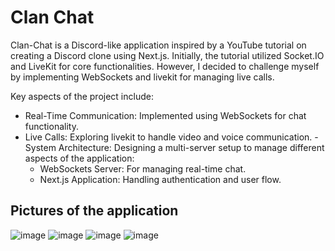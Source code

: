 # Clan Chat


Clan-Chat is a Discord-like application inspired by a YouTube tutorial on
creating a Discord clone using Next.js. Initially, the tutorial utilized
Socket.IO and LiveKit for core functionalities. However, I decided to
challenge myself by implementing WebSockets and livekit for managing live calls.

Key aspects of the project include:
- Real-Time Communication: Implemented using WebSockets for
chat functionality.
- Live Calls: Exploring livekit to handle video and voice
communication.
-System Architecture: Designing a multi-server setup to manage
different aspects of the application:
  * WebSockets Server: For managing real-time chat.
  * Next.js Application: Handling authentication and user flow.

## Pictures of the application 
![image](https://github.com/user-attachments/assets/5909c41b-c6b5-40ae-b07d-02623a7552b8)
![image](https://github.com/user-attachments/assets/b677f44b-b3f8-498f-aad7-3983048a9ffc)
![image](https://github.com/user-attachments/assets/b18edaa8-42b3-4836-863e-47e6d2bc6dce)
![image](https://github.com/user-attachments/assets/dd9dfb74-1acd-4f6b-8d84-eb1c59b86923)
